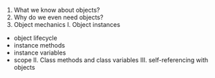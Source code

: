 1. What we know about objects?
2. Why do we even need objects?
3. Object mechanics
  I. Object instances
  - object lifecycle
  - instance methods
  - instance variables
  - scope
  II. Class methods and class variables
  III. self-referencing with objects
